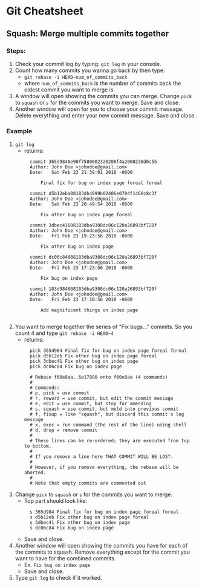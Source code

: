 # Git Cheatsheet

## Squash: Merge multiple commits together

### Steps:
1. Check your commit log by typing: `git log` in your console.
2. Count how many commits you wanna go back by then type:
    * `git rebase -i HEAD~num_of_commits_back`
    * where `num_of_commits_back` is the number of commits back the oldest commit you want to merge is.
3. A window will open showing the commits you can merge. Change `pick` to `squash` or `s` for the commits you want to merge.
   Save and close.
4. Another window will open for you to choose your commit message. Delete everything and enter your new commit message.
   Save and close.
### Example
1. `git log`
    * returns:
      ```
        commit 365d9848e90f7580002320200f4a2000230d0c5b
        Author: John Doe <johndoe@gmail.com>
        Date:   Sat Feb 23 21:39:01 2018 -0600

            Final fix for bug on index page foreal foreal

        commit d5b12eba08183db4999b02406e0704f1460c8c3f
        Author: John Doe <johndoe@gmail.com>
        Date:   Sat Feb 23 20:49:54 2018 -0600

            Fix other bug on index page foreal

        commit 3dbec41608183dba9308dc06c120a26893bf720f
        Author: John Doe <johndoe@gmail.com>
        Date:   Fri Feb 23 19:23:56 2018 -0600

            Fix other bug on index page

        commit dc06c84608183dba9308dc06c120a26893bf720f
        Author: John Doe <johndoe@gmail.com>
        Date:   Fri Feb 23 17:23:56 2018 -0600

            Fix bug on index page
        
        commit 183d984608183dba9308dc06c120a26893bf720f
        Author: John Doe <johndoe@gmail.com>
        Date:   Fri Feb 23 17:10:56 2018 -0600

            Add magnificent things on index page
     ```
2. You want to merge together the series of "Fix bugs..." commits. So you count 4 and type `git rebase -i HEAD~4`
    * returns:
      ```
        pick 365d984 Final fix for bug on index page foreal foreal
        pick d5b12eb Fix other bug on index page foreal
        pick 3dbec41 Fix other bug on index page
        pick dc06c84 Fix bug on index page

        # Rebase f60e8aa..6e17880 onto f60e8aa (4 commands)
        #
        # Commands:
        # p, pick = use commit
        # r, reword = use commit, but edit the commit message
        # e, edit = use commit, but stop for amending
        # s, squash = use commit, but meld into previous commit
        # f, fixup = like "squash", but discard this commit's log message
        # x, exec = run command (the rest of the line) using shell
        # d, drop = remove commit
        #
        # These lines can be re-ordered; they are executed from top to bottom.
        #
        # If you remove a line here THAT COMMIT WILL BE LOST.
        #
        # However, if you remove everything, the rebase will be aborted.
        #
        # Note that empty commits are commented out
      ```
3. Change `pick` to `squash` or `s` for the commits you want to merge.
    * Top part should look like:
      ```
        s 365d984 Final fix for bug on index page foreal foreal
        s d5b12eb Fix other bug on index page foreal
        s 3dbec41 Fix other bug on index page
        s dc06c84 Fix bug on index page
      ```
    * Save and close.
4. Another window will open showing the commits you have for each of the commits to squash. Remove everything except for the commit you want to have for the combined commits.
    * Ex.
      ```Fix bug on index page```
    * Save and close.
5. Type `git log` to check if it worked.
